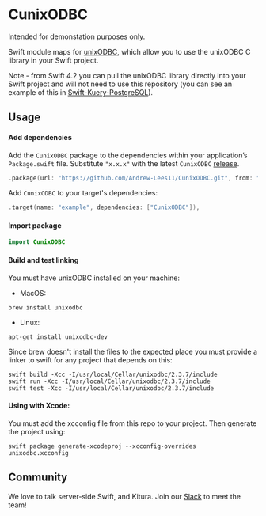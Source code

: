 # CunixODBC

Intended for demonstation purposes only.

Swift module maps for [unixODBC](https://github.com/lurcher/unixODBC), which allow you to use the unixODBC C library in your Swift project.

Note - from Swift 4.2 you can pull the unixODBC library directly into your Swift project and will not need to use this repository (you can see an example of this in [Swift-Kuery-PostgreSQL](https://github.com/IBM-Swift/Swift-Kuery-PostgreSQL/tree/master/Sources/CLibpq)).

## Usage

#### Add dependencies

Add the `CunixODBC` package to the dependencies within your application’s `Package.swift` file. Substitute `"x.x.x"` with the latest `CunixODBC` [release](https://github.com/Andrew-Lees11/CunixODBC/releases).

```swift
.package(url: "https://github.com/Andrew-Lees11/CunixODBC.git", from: "x.x.x")
```

Add `CunixODBC` to your target's dependencies:

```swift
.target(name: "example", dependencies: ["CunixODBC"]),
```

#### Import package

```swift
import CunixODBC
```

#### Build and test linking

You must have unixODBC installed on your machine:

- MacOS:
```
brew install unixodbc
```
- Linux:
```
apt-get install unixodbc-dev
```
Since brew doesn't install the files to the expected place you must provide a linker to swift for any project that depends on this:

```
swift build -Xcc -I/usr/local/Cellar/unixodbc/2.3.7/include
swift run -Xcc -I/usr/local/Cellar/unixodbc/2.3.7/include
swift test -Xcc -I/usr/local/Cellar/unixodbc/2.3.7/include
```

#### Using with Xcode:

You must add the xcconfig file from this repo to your project. Then generate the project using:
```
swift package generate-xcodeproj --xcconfig-overrides unixodbc.xcconfig
```
## Community

We love to talk server-side Swift, and Kitura. Join our [Slack](http://swift-at-ibm-slack.mybluemix.net/) to meet the team!
